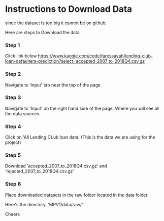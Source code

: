 # Instructions to Download Data

since the dataset is too big it cannot be on github.

Here are steps to Download the data

### Step 1
Click link below
https://www.kaggle.com/code/faressayah/lending-club-loan-defaulters-prediction?select=accepted_2007_to_2018Q4.csv.gz

### Step 2

Navigate to 'input' tab near the top of the page

### Step 3

Navigate to 'Input' on the right hand side of the page. Where you will see 
all the data sources


### Step 4

Click on 'All Lending CLub loan data' (This is the data we are using for the project)


### Step 5

Download 'accepted_2007_to_2018Q4.csv.gz' and 'rejected_2007_to_2018Q4.csv.gz'

### Step 6

Place downloaded datasets in the raw folder located in the data folder.

Here's the directory.
'MPV1/data/raw/'


Cheers

